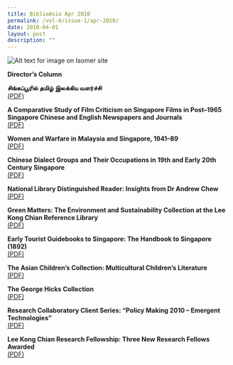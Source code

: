 ```yaml
---
title: BiblioAsia Apr 2010
permalink: /vol-6/issue-1/apr-2010/
date: 2010-04-01
layout: post
description: ""
---
```

![Alt text for image on Isomer site](/images/covers/ba6-1.jpg)

**Director’s Column**

**சிங்கப்பூரில் தமிழ் இலக்கிய வளர்ச்சி** <br>
[(PDF)](/files/pdf/vol-6/issue-1/v6-issue1_TamilLiterary.pdf)

**A Comparative Study of Film Criticism on Singapore Films in Post–1965 Singapore Chinese and English Newspapers and Journals** <br>
[(PDF)](/files/pdf/vol-6/issue-1/v6-issue1_FilmCriticism.pdf)

**Women and Warfare in Malaysia and Singapore, 1941–89** <br>
[(PDF)](/files/pdf/vol-6/issue-1/v6-issue1_WomenWarfare.pdf)

**Chinese Dialect Groups and Their Occupations in 19th and Early 20th Century Singapore** <br>
[(PDF)](/files/pdf/vol-6/issue-1/v6--issue1_ChineseDialect.pdf)

**National Library Distinguished Reader: Insights from Dr Andrew Chew** <br>
[(PDF)](/files/pdf/vol-6/issue-1/v6-issue1_AndrewChew.pdf)

**Green Matters: The Environment and Sustainability Collection at the Lee Kong Chian Reference Library** <br>
[(PDF)](/files/pdf/vol-6/issue-1/v6-issue1_GreenMatters.pdf)

**Early Tourist Guidebooks to Singapore: The Handbook to Singapore (1892)** <br>
[(PDF)](/files/pdf/vol-6/issue-1/v6-issue1_TouristGuidebooks.pdf)

**The Asian Children’s Collection: Multicultural Children’s Literature** <br>
[(PDF)](/files/pdf/vol-6/issue-1/v6-issue1_ChildrenLiterature.pdf)

**The George Hicks Collection** <br>
[(PDF)](/files/pdf/vol-6/issue-1/v6-issue1_GeorgeHicks.pdf)

**Research Collaboratory Client Series: “Policy Making 2010 – Emergent Technologies”** <br>
[(PDF)](/files/pdf/vol-6/issue-1/v6-issue1_EmergentTechnologies.pdf)

**Lee Kong Chian Research Fellowship: Three New Research Fellows Awarded** <br>
[(PDF)](/files/pdf/vol-6/issue-1/v6-issue1_ResearchFellowship.pdf)